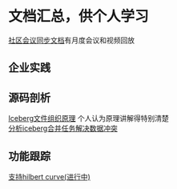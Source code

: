 # 文档汇总，供个人学习
[社区会议同步文档](https://docs.google.com/document/d/1YuGhUdukLP5gGiqCbk0A5_Wifqe2CZWgOd3TbhY3UQg/edit)有月度会议和视频回放   

## 企业实践

## 源码剖析
[Iceberg文件组织原理](https://mp.weixin.qq.com/s/QE-odbd5O2LBFg3RU1gJPQ) 个人认为原理讲解得特别清楚     
[分析iceberg合并任务解决数据冲突](https://zhuanlan.zhihu.com/p/506740221)


## 功能跟踪

[支持hilbert curve(进行中)](https://github.com/apache/iceberg/pull/5824)

